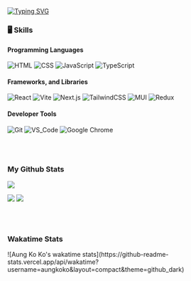<a href="https://github.com/AKK-soft-dev">
    <img src="https://readme-typing-svg.demolab.com?font=Georgia&size=18&duration=2000&pause=100&multiline=true&width=500&height=80&lines=Aung+Ko+Ko;Frontend+Web+Developer" alt="Typing SVG" />
</a>

<h3> 🖥️ Skills </h3>
    
<div>
<h4> Programming Languages </h4>

![HTML](https://img.shields.io/badge/html-%23E34F26.svg?style=for-the-badge&logo=html5&logoColor=white)
![CSS](https://img.shields.io/badge/css-%231572B6.svg?style=for-the-badge&logo=css3&logoColor=white)
![JavaScript](https://img.shields.io/badge/javascript-yellow.svg?style=for-the-badge&logo=javascript&logoColor=white)
![TypeScript](https://img.shields.io/static/v1?style=for-the-badge&message=TypeScript&color=3178C6&logo=TypeScript&logoColor=FFFFFF&label=)

<h4>Frameworks, and Libraries</h4>

![React](https://img.shields.io/badge/react-%2320232a.svg?style=for-the-badge&logo=react&logoColor=%2361DAFB)
![Vite](https://img.shields.io/static/v1?style=for-the-badge&message=Vite&color=hotpink&logo=Vite&logoColor=FFFFFF&label=)
![Next.js](https://img.shields.io/static/v1?style=for-the-badge&message=Next.js&color=000000&logo=Next.js&logoColor=FFFFFF&label=)
![TailwindCSS](https://img.shields.io/badge/tailwindcss-%2338B2AC.svg?style=for-the-badge&logo=tailwind-css&logoColor=white)
![MUI](https://img.shields.io/static/v1?style=for-the-badge&message=MUI&color=white&logo=MUI&logoColor=blue&label=)
![Redux](https://img.shields.io/static/v1?style=for-the-badge&message=Redux&color=blueviolet&logo=redux&logoColor=white&label=)

<h4>Developer Tools</h4>

![Git](https://img.shields.io/badge/git-darkorange.svg?style=for-the-badge&logo=git&logoColor=white)
![VS_Code](https://img.shields.io/badge/vs_code-%231572B6.svg?style=for-the-badge&logo=visualstudiocode&logoColor=white)
![Google Chrome](https://img.shields.io/static/v1?style=for-the-badge&message=Chrome&color=4285F4&logo=Google+Chrome&logoColor=FFFFFF&label=)
</div>
<br>
<br>

<h3>My Github Stats</h3>

![](http://github-profile-summary-cards.vercel.app/api/cards/profile-details?username=AKK-soft-dev&theme=dracula) 

![](http://github-profile-summary-cards.vercel.app/api/cards/repos-per-language?username=AKK-soft-dev&theme=dracula) 
![](http://github-profile-summary-cards.vercel.app/api/cards/most-commit-language?username=AKK-soft-dev&theme=dracula)

<br>
<br>
<h3>Wakatime Stats</h3>
![Aung Ko Ko's wakatime stats](https://github-readme-stats.vercel.app/api/wakatime?username=aungkoko&layout=compact&theme=github_dark)
